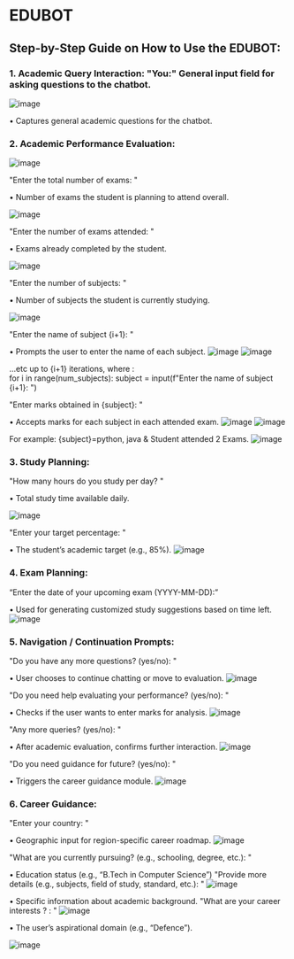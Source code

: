 # EDUBOT
## Step-by-Step Guide on How to Use the EDUBOT:
### 1.	Academic Query Interaction: "You:" General input field for asking questions to the chatbot.
 ![image](https://github.com/user-attachments/assets/7cc838ff-3d6d-40ec-b604-cc2c95647ed1)

•	Captures general academic questions for the chatbot.

### 2.	Academic Performance Evaluation:
 ![image](https://github.com/user-attachments/assets/66ce1de1-f9b8-4453-899c-e9ae64ee4fd4)

"Enter the total number of exams: "

•	Number of exams the student is planning to attend overall.
 
![image](https://github.com/user-attachments/assets/9e54a383-03b3-4c54-bee8-0273f70936a7)

"Enter the number of exams attended: "

•	Exams already completed by the student.
 
![image](https://github.com/user-attachments/assets/de41f4e4-e83d-4694-8188-07aaffcf3cdb)

"Enter the number of subjects: "

•	Number of subjects the student is currently studying.
 
![image](https://github.com/user-attachments/assets/fccbc8d3-fc8c-4918-95c3-3facd1a3fb91)

"Enter the name of subject {i+1}: "

•	Prompts the user to enter the name of each subject.
    ![image](https://github.com/user-attachments/assets/a0f0a84f-ba5c-47f3-9806-e080582b50a9)
    ![image](https://github.com/user-attachments/assets/b21bbca6-b715-4a35-8f32-74fd22f072ae)

…etc up to {i+1} iterations, where :		
for i in range(num_subjects):
    subject = input(f"Enter the name of subject {i+1}: ")


"Enter marks obtained in {subject}: "

•	Accepts marks for each subject in each attended exam.
     ![image](https://github.com/user-attachments/assets/f4298371-35e7-428d-bd49-7e1f5920d356)
![image](https://github.com/user-attachments/assets/97ff93ac-5aff-40e4-9a0c-e8e434e34e0e)

For example: {subject}=python, java & Student attended 2 Exams.
![image](https://github.com/user-attachments/assets/0bed064e-f07b-41fc-a40f-89dcf4a1facf)

 
### 3.	Study Planning:
"How many hours do you study per day? "

•	Total study time available daily.

 ![image](https://github.com/user-attachments/assets/a53642fa-4d46-4077-86d4-52e69517ad64)

"Enter your target percentage: "

•	The student’s academic target (e.g., 85%).
 ![image](https://github.com/user-attachments/assets/224846f1-3e17-4c6d-a2d3-351e6153c911)

### 4.	Exam Planning:

“Enter the date of your upcoming exam (YYYY-MM-DD):”

•	Used for generating customized study suggestions based on time left.
 ![image](https://github.com/user-attachments/assets/c89a9d54-1526-48c9-86a9-38affe49784c)

### 5.	Navigation / Continuation Prompts:
"Do you have any more questions? (yes/no): "

•	User chooses to continue chatting or move to evaluation.
 ![image](https://github.com/user-attachments/assets/40904bc4-119b-46ec-9743-242569e840f4)

"Do you need help evaluating your performance? (yes/no): "

•	Checks if the user wants to enter marks for analysis.
 ![image](https://github.com/user-attachments/assets/89ed5c25-9497-42ef-a3b0-ed33e0f92da9)

"Any more queries? (yes/no): "

•	After academic evaluation, confirms further interaction.
 ![image](https://github.com/user-attachments/assets/2806c2b2-3fef-4755-b8d3-427f33a10d4f)

"Do you need guidance for future? (yes/no): "

•	Triggers the career guidance module.
 ![image](https://github.com/user-attachments/assets/1851f747-fecb-4720-8cc6-2279c5446dae)

### 6.	Career Guidance:
"Enter your country: "

•	Geographic input for region-specific career roadmap.
 ![image](https://github.com/user-attachments/assets/c3c112fe-734c-4564-95ac-15f631022518)

"What are you currently pursuing? (e.g., schooling, degree, etc.): "

•	Education status (e.g., “B.Tech in Computer Science”)
"Provide more details (e.g., subjects, field of study, standard, etc.): "
![image](https://github.com/user-attachments/assets/4c7cd099-4467-42ce-8f7c-2bf57e04fc9a)

•	Specific information about academic background.
"What are your career interests ? : "
![image](https://github.com/user-attachments/assets/66c7d34e-d3ac-4fcc-a729-08ee81f26207)

•	The user’s aspirational domain (e.g., “Defence”).
 
![image](https://github.com/user-attachments/assets/91132094-a02b-4c79-b180-898a82a1d920)


